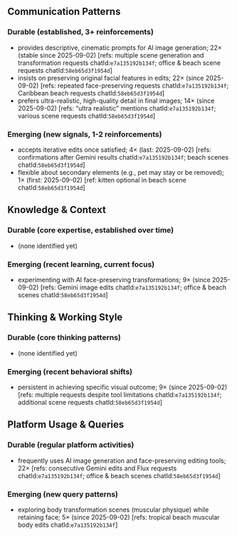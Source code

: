 ## Communication Patterns
### Durable (established, 3+ reinforcements)
- provides descriptive, cinematic prompts for AI image generation; 22× (stable since 2025-09-02) [refs: multiple scene generation and transformation requests chatId:`e7a135192b134f`; office & beach scene requests chatId:`58eb65d3f1954d`]
- insists on preserving original facial features in edits; 22× (since 2025-09-02) [refs: repeated face-preserving requests chatId:`e7a135192b134f`; Caribbean beach requests chatId:`58eb65d3f1954d`]
- prefers ultra-realistic, high-quality detail in final images; 14× (since 2025-09-02) [refs: “ultra realistic” mentions chatId:`e7a135192b134f`; various scene requests chatId:`58eb65d3f1954d`]

### Emerging (new signals, 1-2 reinforcements)
- accepts iterative edits once satisfied; 4× (last: 2025-09-02) [refs: confirmations after Gemini results chatId:`e7a135192b134f`; beach scenes chatId:`58eb65d3f1954d`]
- flexible about secondary elements (e.g., pet may stay or be removed); 1× (first: 2025-09-02) [ref: kitten optional in beach scene chatId:`58eb65d3f1954d`]

## Knowledge & Context
### Durable (core expertise, established over time)
- (none identified yet)

### Emerging (recent learning, current focus)
- experimenting with AI face-preserving transformations; 9× (since 2025-09-02) [refs: Gemini image edits chatId:`e7a135192b134f`; office & beach scenes chatId:`58eb65d3f1954d`]

## Thinking & Working Style
### Durable (core thinking patterns)
- (none identified yet)

### Emerging (recent behavioral shifts)
- persistent in achieving specific visual outcome; 9× (since 2025-09-02) [refs: multiple requests despite tool limitations chatId:`e7a135192b134f`; additional scene requests chatId:`58eb65d3f1954d`]

## Platform Usage & Queries
### Durable (regular platform activities)
- frequently uses AI image generation and face-preserving editing tools; 22× [refs: consecutive Gemini edits and Flux requests chatId:`e7a135192b134f`; office & beach scenes chatId:`58eb65d3f1954d`]

### Emerging (new query patterns)
- exploring body transformation scenes (muscular physique) while retaining face; 5× (since 2025-09-02) [refs: tropical beach muscular body edits chatId:`e7a135192b134f`]